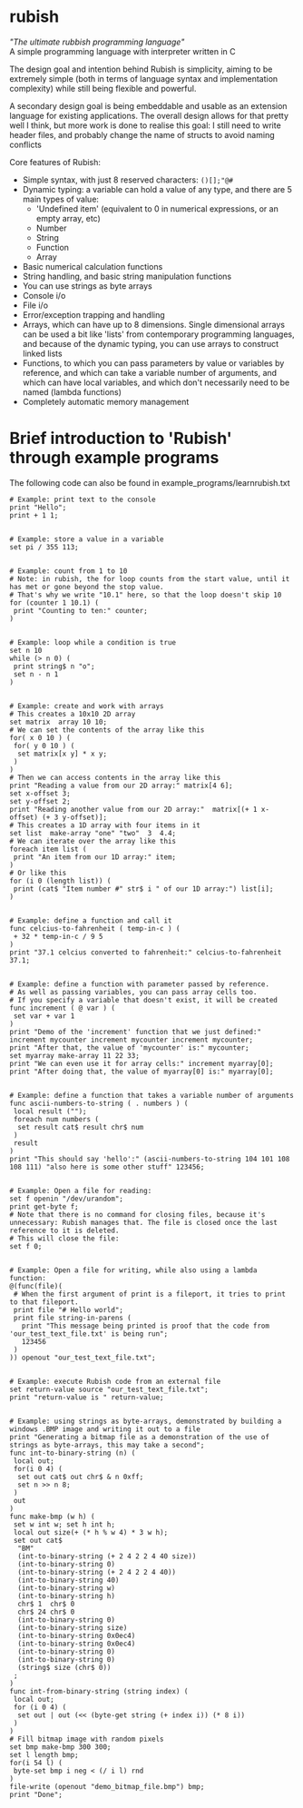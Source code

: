 # rubish
*"The ultimate rubbish programming language"*\
A simple programming language with interpreter written in C

The design goal and intention behind Rubish is simplicity, aiming to be extremely simple (both in terms of language syntax and implementation complexity) while still being flexible and powerful. 

A secondary design goal is being embeddable and usable as an extension language for existing applications. The overall design allows for that pretty well I think, but more work is done to realise this goal: I still need to write header files, and probably change the name of structs to avoid naming conflicts

Core features of Rubish:
- Simple syntax, with just 8 reserved characters: `()[];"@#`
- Dynamic typing: a variable can hold a value of any type, and there are 5 main types of value:
  - 'Undefined item' (equivalent to 0 in numerical expressions, or an empty array, etc)
  - Number
  - String
  - Function
  - Array
- Basic numerical calculation functions
- String handling, and basic string manipulation functions
- You can use strings as byte arrays
- Console i/o
- File i/o
- Error/exception trapping and handling
- Arrays, which can have up to 8 dimensions. Single dimensional arrays can be used a bit like 'lists' from contemporary programming languages, and because of the dynamic typing, you can use arrays to construct linked lists
- Functions, to which you can pass parameters by value or variables by reference, and which can take a variable number of arguments, and which can have local variables, and which don't necessarily need to be named (lambda functions)
- Completely automatic memory management

# Brief introduction to 'Rubish' through example programs
The following code can also be found in example_programs/learnrubish.txt
```
# Example: print text to the console
print "Hello";
print + 1 1;


# Example: store a value in a variable
set pi / 355 113;


# Example: count from 1 to 10
# Note: in rubish, the for loop counts from the start value, until it has met or gone beyond the stop value.
# That's why we write "10.1" here, so that the loop doesn't skip 10
for (counter 1 10.1) (
 print "Counting to ten:" counter;
)


# Example: loop while a condition is true
set n 10
while (> n 0) (
 print string$ n "o";
 set n - n 1
)


# Example: create and work with arrays
# This creates a 10x10 2D array
set matrix  array 10 10;
# We can set the contents of the array like this
for( x 0 10 ) (
 for( y 0 10 ) (
  set matrix[x y] * x y;
 )
)
# Then we can access contents in the array like this
print "Reading a value from our 2D array:" matrix[4 6];
set x-offset 3;
set y-offset 2;
print "Reading another value from our 2D array:"  matrix[(+ 1 x-offset) (+ 3 y-offset)];
# This creates a 1D array with four items in it
set list  make-array "one" "two"  3  4.4;
# We can iterate over the array like this
foreach item list (
 print "An item from our 1D array:" item;
)
# Or like this
for (i 0 (length list)) (
 print (cat$ "Item number #" str$ i " of our 1D array:") list[i];
)


# Example: define a function and call it
func celcius-to-fahrenheit ( temp-in-c ) (
 + 32 * temp-in-c / 9 5
)
print "37.1 celcius converted to fahrenheit:" celcius-to-fahrenheit 37.1;


# Example: define a function with parameter passed by reference.
# As well as passing variables, you can pass array cells too.
# If you specify a variable that doesn't exist, it will be created
func increment ( @ var ) (
 set var + var 1
)
print "Demo of the 'increment' function that we just defined:" increment mycounter increment mycounter increment mycounter;
print "After that, the value of 'mycounter' is:" mycounter;
set myarray make-array 11 22 33;
print "We can even use it for array cells:" increment myarray[0];
print "After doing that, the value of myarray[0] is:" myarray[0];


# Example: define a function that takes a variable number of arguments
func ascii-numbers-to-string ( . numbers ) (
 local result ("");
 foreach num numbers (
  set result cat$ result chr$ num
 )
 result
)
print "This should say 'hello':" (ascii-numbers-to-string 104 101 108 108 111) "also here is some other stuff" 123456;


# Example: Open a file for reading:
set f openin "/dev/urandom";
print get-byte f;
# Note that there is no command for closing files, because it's unnecessary: Rubish manages that. The file is closed once the last reference to it is deleted.
# This will close the file:
set f 0;


# Example: Open a file for writing, while also using a lambda function:
@(func(file)(
 # When the first argument of print is a fileport, it tries to print to that fileport. 
 print file "# Hello world";
 print file string-in-parens (
   print "This message being printed is proof that the code from 'our_test_text_file.txt' is being run";
   123456
 )
)) openout "our_test_text_file.txt";


# Example: execute Rubish code from an external file
set return-value source "our_test_text_file.txt";
print "return-value is " return-value;


# Example: using strings as byte-arrays, demonstrated by building a windows .BMP image and writing it out to a file
print "Generating a bitmap file as a demonstration of the use of strings as byte-arrays, this may take a second";
func int-to-binary-string (n) (
 local out;
 for(i 0 4) (
  set out cat$ out chr$ & n 0xff;
  set n >> n 8;
 )
 out
)
func make-bmp (w h) (
 set w int w; set h int h;
 local out size(+ (* h % w 4) * 3 w h);
 set out cat$
  "BM"
  (int-to-binary-string (+ 2 4 2 2 4 40 size))
  (int-to-binary-string 0)
  (int-to-binary-string (+ 2 4 2 2 4 40))
  (int-to-binary-string 40)
  (int-to-binary-string w)
  (int-to-binary-string h)
  chr$ 1  chr$ 0
  chr$ 24 chr$ 0
  (int-to-binary-string 0)
  (int-to-binary-string size)
  (int-to-binary-string 0x0ec4)
  (int-to-binary-string 0x0ec4)
  (int-to-binary-string 0)
  (int-to-binary-string 0)
  (string$ size (chr$ 0))
 ;
)
func int-from-binary-string (string index) (
 local out;
 for (i 0 4) (
  set out | out (<< (byte-get string (+ index i)) (* 8 i))
 )
)
# Fill bitmap image with random pixels
set bmp make-bmp 300 300;
set l length bmp;
for(i 54 l) (
 byte-set bmp i neg < (/ i l) rnd
)
file-write (openout "demo_bitmap_file.bmp") bmp;
print "Done";
```
